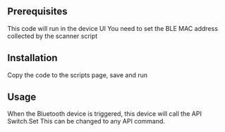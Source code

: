 ## Prerequisites

This code will run in the device UI
You need to set the BLE MAC address collected by the scanner script

## Installation

Copy the code to the scripts page, save and run

## Usage

When the Bluetooth device is triggered, this device will call the API Switch.Set
This can be changed to any API command.